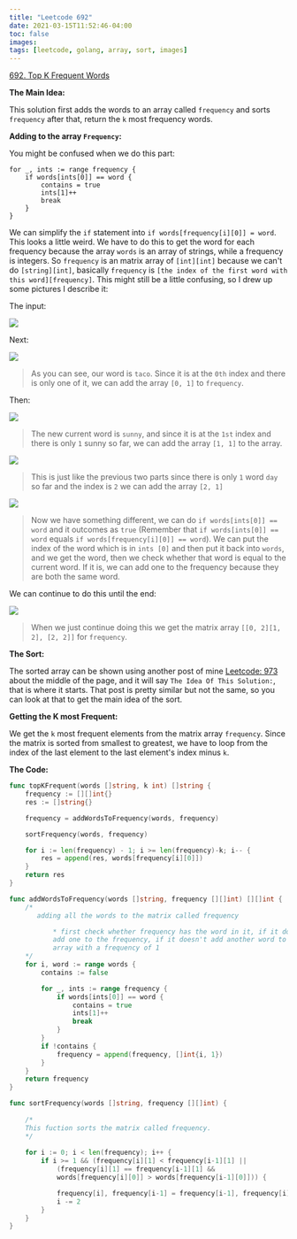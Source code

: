 ```yaml
---
title: "Leetcode 692"
date: 2021-03-15T11:52:46-04:00
toc: false
images:
tags: [leetcode, golang, array, sort, images]
---
```


[692. Top K Frequent Words](https://leetcode.com/problems/top-k-frequent-words/)

**The Main Idea:**

This solution first adds the words to an array called `frequency` and sorts `frequency` after that, return the `k` most frequency words.

**Adding to the array `Frequency`:**

You might be confused when we do this part:

```
for _, ints := range frequency {
    if words[ints[0]] == word {
        contains = true
        ints[1]++
        break
    }
}
```

We can simplify the `if` statement into `if words[frequency[i][0]] = word`. This looks a little weird. We have to do this to get the word for each frequency because the array `words` is an array of strings, while a frequency is integers. So `frequency` is an matrix array of `[int][int]` because we can't do `[string][int]`, basically `frequency` is `[the index of the first word with this word][frequency]`. This might still be a little confusing, so I drew up some pictures I describe it:

The input:

![](https://i.imgur.com/DDnSxUW.jpg)

Next:

![](https://i.imgur.com/4urAoah.jpg)

> As you can see, our word is `taco`. Since it is at the `0th` index and there is only one of it, we can add the array `[0, 1]` to `frequency`.

Then:

![](https://i.imgur.com/I7OztWX.jpg)

> The new current word is `sunny`, and since it is at the `1st` index and there is only `1` sunny so far, we can add the array `[1, 1]` to the array.

![](https://i.imgur.com/csUnLCw.jpg)

> This is just like the previous two parts since there is only `1` word `day` so far and the index is `2` we can add the array `[2, 1]`

![](https://i.imgur.com/S8WjhpX.jpg)

> Now we have something different, we can do `if words[ints[0]] == word` and it outcomes as `true` (Remember that `if words[ints[0]] == word` equals `if words[frequency[i][0]] == word`). We can put the index of the word which is in `ints [0]` and then put it back into `words`, and we get the word, then we check whether that word is equal to the current word. If it is, we can add one to the frequency because they are both the same word.

We can continue to do this until the end:

![](https://i.imgur.com/v1oWouh.jpg)

> When we just continue doing this we get the matrix array `[[0, 2][1, 2], [2, 2]]` for `frequency`.

**The Sort:**

The sorted array can be shown using another post of mine [Leetcode: 973](https://nathannaveen.dev/posts/leetcode-973/) about the middle of the page, and it will say `The Idea Of This Solution:`, that is where it starts. That post is pretty similar but not the same, so you can look at that to get the main idea of the sort.

**Getting the K most Frequent:**

We get the `k` most frequent elements from the matrix array `frequency`. Since the matrix is sorted from smallest to greatest, we have to loop from the index of the last element to the last element's index minus `k`.

**The Code:**
``` go
func topKFrequent(words []string, k int) []string {
    frequency := [][]int{}
    res := []string{}

    frequency = addWordsToFrequency(words, frequency)

    sortFrequency(words, frequency)

    for i := len(frequency) - 1; i >= len(frequency)-k; i-- {
        res = append(res, words[frequency[i][0]])
    }
    return res
}

func addWordsToFrequency(words []string, frequency [][]int) [][]int {
    /*
       adding all the words to the matrix called frequency

           * first check whether frequency has the word in it, if it does
           add one to the frequency, if it doesn't add another word to the
           array with a frequency of 1
    */
    for i, word := range words {
        contains := false

        for _, ints := range frequency {
            if words[ints[0]] == word {
                contains = true
                ints[1]++
                break
            }
        }
        if !contains {
            frequency = append(frequency, []int{i, 1})
        }
    }
    return frequency
}

func sortFrequency(words []string, frequency [][]int) {
    
    /*
    This fuction sorts the matrix called frequency.
    */
    
    for i := 0; i < len(frequency); i++ {
        if i >= 1 && (frequency[i][1] < frequency[i-1][1] ||
            (frequency[i][1] == frequency[i-1][1] && 
            words[frequency[i][0]] > words[frequency[i-1][0]])) {

            frequency[i], frequency[i-1] = frequency[i-1], frequency[i]
            i -= 2
        }
    }
}
```
